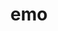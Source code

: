 ---
home: true
title: emo
heroImage: /images/hero.png
actions:
  - text: 开始使用
    link: /guide/getting-started.html
    type: primary
  - text: 项目简介
    link: /guide/
    type: secondary
features:
  - title: 现代化
    details: 所有组件基于 Jetpack Compose、协程、Flow、ksp 等现代化工具而开发。
  - title: 组件分离
    details: 组件基于独立的子库存在，开发者可按需引入。
  - title: 简洁至上
    details: 组件库力求接口简洁，但配置丰富，以满足不同场景的需求。
footer: Apache License 2.0 | Copyright © 2022 - cgspine
---